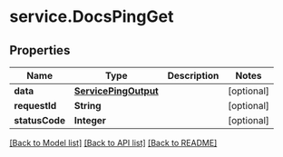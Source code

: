 # service.DocsPingGet

## Properties
Name | Type | Description | Notes
------------ | ------------- | ------------- | -------------
**data** | [**ServicePingOutput**](ServicePingOutput.md) |  | [optional] 
**requestId** | **String** |  | [optional] 
**statusCode** | **Integer** |  | [optional] 

[[Back to Model list]](../README.md#documentation-for-models) [[Back to API list]](../README.md#documentation-for-api-endpoints) [[Back to README]](../README.md)


